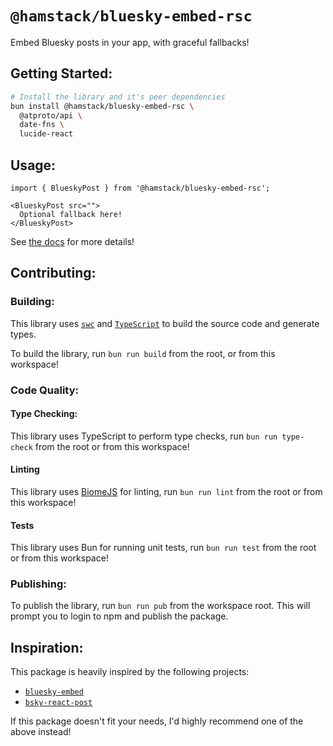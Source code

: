 # `@hamstack/bluesky-embed-rsc`

Embed Bluesky posts in your app, with graceful fallbacks!

## Getting Started:

```bash
# Install the library and it's peer dependencies
bun install @hamstack/bluesky-embed-rsc \
  @atproto/api \
  date-fns \
  lucide-react
```

## Usage:

```tsx
import { BlueskyPost } from '@hamstack/bluesky-embed-rsc';

<BlueskyPost src="">
  Optional fallback here!
</BlueskyPost>
```

See [the docs](https://bluesky-embed-rsc.vercel.app/) for more details!


## Contributing:

### Building:

This library uses [`swc`](https://swc.rs/) and [`TypeScript`](https://www.typescriptlang.org/docs/) to build the source code and generate types.

To build the library, run `bun run build` from the root, or from this workspace!

### Code Quality:

#### Type Checking:

This library uses TypeScript to perform type checks, run `bun run type-check` from the root or from this workspace!

#### Linting

This library uses [BiomeJS](https://biomejs.dev/) for linting, run `bun run lint` from the root or from this workspace!

#### Tests

This library uses Bun for running unit tests, run `bun run test` from the root or from this workspace!

### Publishing:

To publish the library, run `bun run pub` from the workspace root. This will prompt you to login to npm and publish the package.

## Inspiration:

This package is heavily inspired by the following projects:

- [`bluesky-embed`](https://github.com/mary-ext/bluesky-embed)
- [`bsky-react-post`](https://bsky-react-post.rhinobase.io/)

If this package doesn't fit your needs, I'd highly recommend one of the above instead!